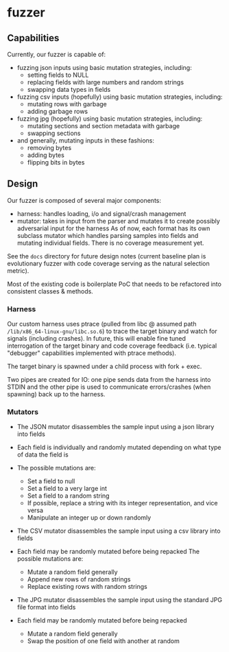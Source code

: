 # fuzzer
## Capabilities
Currently, our fuzzer is capable of:
- fuzzing json inputs using basic mutation strategies, including:
	- setting fields to NULL
	- replacing fields with large numbers and random strings
	- swapping data types in fields
- fuzzing csv inputs (hopefully) using basic mutation strategies, including:
	- mutating rows with garbage
	- adding garbage rows 
- fuzzing jpg (hopefully) using basic mutation strategies, including:
	- mutating sections and section metadata with garbage
	- swapping sections 
- and generally, mutating inputs in these fashions:
	- removing bytes
	- adding bytes
	- flipping bits in bytes

## Design
Our fuzzer is composed of several major components:
- harness: handles loading, i/o and signal/crash management
- mutator: takes in input from the parser and mutates it to create possibly adversarial input for the harness
As of now, each format has its own subclass mutator which handles parsing samples into fields and mutating individual fields. There is no coverage measurement yet.

See the `docs` directory for future design notes (current baseline plan is evolutionary fuzzer with code coverage serving as the natural selection metric). 

Most of the existing code is boilerplate PoC that needs to be refactored into consistent classes & methods. 

### Harness
Our custom harness uses ptrace (pulled from libc @ assumed path `/lib/x86_64-linux-gnu/libc.so.6`) to trace the target binary and watch for signals (including crashes). In future, this will enable fine tuned interrogation of the target binary and code coverage feedback (i.e. typical "debugger" capabilities implemented with ptrace methods).  

The target binary is spawned under a child process with fork + exec.

Two pipes are created for IO: one pipe sends data from the harness into STDIN and the other pipe is used to communicate errors/crashes (when spawning) back up to the harness.

### Mutators
- The JSON mutator disassembles the sample input using a json library into fields
- Each field is individually and randomly mutated depending on what type of data the field is
- The possible mutations are:
	- Set a field to null
	- Set a field to a very large int
	- Set a field to a random string
	- If possible, replace a string with its integer representation, and vice versa
	- Manipulate an integer up or down randomly

- The CSV mutator disassembles the sample input using a csv library into fields
- Each field may be randomly mutated before being repacked
The possible mutations are:
	- Mutate a random field generally
	- Append new rows of random strings
	- Replace existing rows with random strings

- The JPG mutator disassembles the sample input using the standard JPG file format into fields
- Each field may be randomly mutated before being repacked
	- Mutate a random field generally
	- Swap the position of one field with another at random